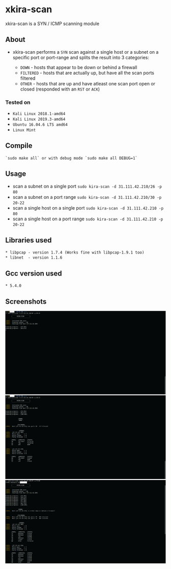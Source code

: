 # xkira-scan
xkira-scan is a SYN / ICMP scanning module

## About
* xkira-scan performs a `SYN` scan against a single host or a subnet on a specific port or port-range and splits the result into 3 categories:

	* `DOWN`     - hosts that appear to be down or behind a firewall
	* `FILTERED` - hosts that are actually up, but have all the scan ports filtered
	* `OTHER`    - hosts that are up and have atleast one scan port open or closed (responded with an `RST` or `ACK`)

### Tested on 
* `Kali Linux 2018.1-amd64`
* `Kali Linux 2019.3-amd64`
* `Ubuntu 16.04.6 LTS amd64`
* `Linux Mint`

## Compile
	`sudo make all` or with debug mode `sudo make all DEBUG=1`

## Usage
* scan a subnet on a single port `sudo kira-scan -d 31.111.42.210/26 -p 80`
* scan a subnet on a port range  `sudo kira-scan -d 31.111.42.210/30 -p 20-22`
* scan a single host on a single port `sudo kira-scan -d 31.111.42.210 -p 80`
* scan a single host on a port range  `sudo kira-scan -d 31.111.42.210 -p 20-22`

## Libraries used
	* libpcap - version 1.7.4 (Works fine with libpcap-1.9.1 too)
	* libnet  - version 1.1.6

## Gcc version used
	* 5.4.0

## Screenshots
![alt text](https://github.com/jissatsu/xkira-scan/blob/master/screenshots/pct1.png)
![alt text](https://github.com/jissatsu/xkira-scan/blob/master/screenshots/pct2.png)
![alt text](https://github.com/jissatsu/xkira-scan/blob/master/screenshots/pct3.png)
